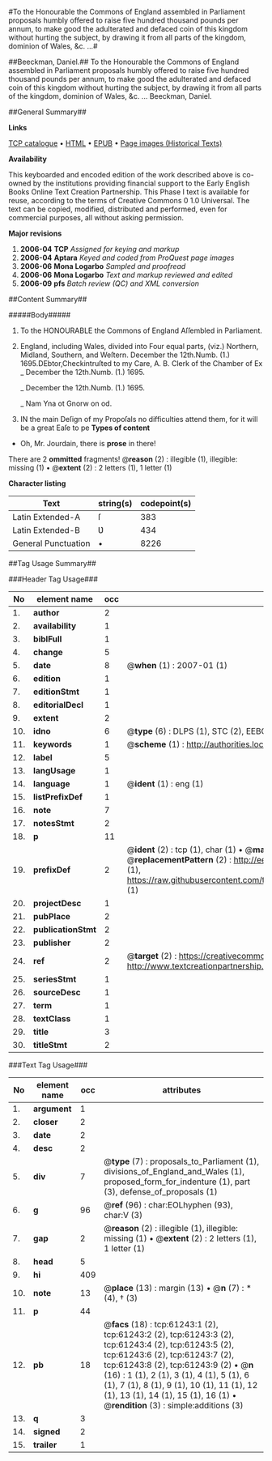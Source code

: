 #To the Honourable the Commons of England assembled in Parliament proposals humbly offered to raise five hundred thousand pounds per annum, to make good the adulterated and defaced coin of this kingdom without hurting the subject, by drawing it from all parts of the kingdom, dominion of Wales, &c. ...#

##Beeckman, Daniel.##
To the Honourable the Commons of England assembled in Parliament proposals humbly offered to raise five hundred thousand pounds per annum, to make good the adulterated and defaced coin of this kingdom without hurting the subject, by drawing it from all parts of the kingdom, dominion of Wales, &c. ...
Beeckman, Daniel.

##General Summary##

**Links**

[TCP catalogue](http://www.ota.ox.ac.uk/tcp/)  • 
[HTML](http://tei.it.ox.ac.uk/tcp/Texts-HTML/free/A27/A27256.html)  • 
[EPUB](http://tei.it.ox.ac.uk/tcp/Texts-EPUB/free/A27/A27256.epub) • 
[Page images (Historical Texts)](https://data.historicaltexts.jisc.ac.uk/view?pubId=eebo-12399707e&pageId=eebo-12399707e-61243-1)

**Availability**

This keyboarded and encoded edition of the
	       work described above is co-owned by the institutions
	       providing financial support to the Early English Books
	       Online Text Creation Partnership. This Phase I text is
	       available for reuse, according to the terms of Creative
	       Commons 0 1.0 Universal. The text can be copied,
	       modified, distributed and performed, even for
	       commercial purposes, all without asking permission.

**Major revisions**

1. __2006-04__ __TCP__ *Assigned for keying and markup*
1. __2006-04__ __Aptara__ *Keyed and coded from ProQuest page images*
1. __2006-06__ __Mona Logarbo__ *Sampled and proofread*
1. __2006-06__ __Mona Logarbo__ *Text and markup reviewed and edited*
1. __2006-09__ __pfs__ *Batch review (QC) and XML conversion*

##Content Summary##

#####Body#####

1. To the HONOURABLE the
Commons of England
Aſſembled in
Parliament.

1. England, including Wales, divided into
Four equal parts, (viz.) Northern,
Midland, Southern, and Weſtern.
December the 12th.Numb. (1.) 1695.DEbtor,Checkintruſted to my Care, A. B. Clerk of the
Chamber of Ex
    _ December the 12th.Numb. (1.) 1695.

    _ December the 12th.Numb. (1.) 1695.

    _ Nam Yna ot Gnorw on od.
1. IN the main Deſign of my Propoſals no difficulties attend them,
for it will be a great Eaſe to pe
**Types of content**

  * Oh, Mr. Jourdain, there is **prose** in there!

There are 2 **ommitted** fragments! 
 @__reason__ (2) : illegible (1), illegible: missing (1)  •  @__extent__ (2) : 2 letters (1), 1 letter (1)

**Character listing**


|Text|string(s)|codepoint(s)|
|---|---|---|
|Latin Extended-A|ſ|383|
|Latin Extended-B|Ʋ|434|
|General Punctuation|•|8226|

##Tag Usage Summary##

###Header Tag Usage###

|No|element name|occ|attributes|
|---|---|---|---|
|1.|__author__|2||
|2.|__availability__|1||
|3.|__biblFull__|1||
|4.|__change__|5||
|5.|__date__|8| @__when__ (1) : 2007-01 (1)|
|6.|__edition__|1||
|7.|__editionStmt__|1||
|8.|__editorialDecl__|1||
|9.|__extent__|2||
|10.|__idno__|6| @__type__ (6) : DLPS (1), STC (2), EEBO-CITATION (1), OCLC (1), VID (1)|
|11.|__keywords__|1| @__scheme__ (1) : http://authorities.loc.gov/ (1)|
|12.|__label__|5||
|13.|__langUsage__|1||
|14.|__language__|1| @__ident__ (1) : eng (1)|
|15.|__listPrefixDef__|1||
|16.|__note__|7||
|17.|__notesStmt__|2||
|18.|__p__|11||
|19.|__prefixDef__|2| @__ident__ (2) : tcp (1), char (1)  •  @__matchPattern__ (2) : ([0-9\-]+):([0-9IVX]+) (1), (.+) (1)  •  @__replacementPattern__ (2) : http://eebo.chadwyck.com/downloadtiff?vid=$1&page=$2 (1), https://raw.githubusercontent.com/textcreationpartnership/Texts/master/tcpchars.xml#$1 (1)|
|20.|__projectDesc__|1||
|21.|__pubPlace__|2||
|22.|__publicationStmt__|2||
|23.|__publisher__|2||
|24.|__ref__|2| @__target__ (2) : https://creativecommons.org/publicdomain/zero/1.0/ (1), http://www.textcreationpartnership.org/docs/. (1)|
|25.|__seriesStmt__|1||
|26.|__sourceDesc__|1||
|27.|__term__|1||
|28.|__textClass__|1||
|29.|__title__|3||
|30.|__titleStmt__|2||


###Text Tag Usage###

|No|element name|occ|attributes|
|---|---|---|---|
|1.|__argument__|1||
|2.|__closer__|2||
|3.|__date__|2||
|4.|__desc__|2||
|5.|__div__|7| @__type__ (7) : proposals_to_Parliament (1), divisions_of_England_and_Wales (1), proposed_form_for_indenture (1), part (3), defense_of_proposals (1)|
|6.|__g__|96| @__ref__ (96) : char:EOLhyphen (93), char:V (3)|
|7.|__gap__|2| @__reason__ (2) : illegible (1), illegible: missing (1)  •  @__extent__ (2) : 2 letters (1), 1 letter (1)|
|8.|__head__|5||
|9.|__hi__|409||
|10.|__note__|13| @__place__ (13) : margin (13)  •  @__n__ (7) : * (4), † (3)|
|11.|__p__|44||
|12.|__pb__|18| @__facs__ (18) : tcp:61243:1 (2), tcp:61243:2 (2), tcp:61243:3 (2), tcp:61243:4 (2), tcp:61243:5 (2), tcp:61243:6 (2), tcp:61243:7 (2), tcp:61243:8 (2), tcp:61243:9 (2)  •  @__n__ (16) : 1 (1), 2 (1), 3 (1), 4 (1), 5 (1), 6 (1), 7 (1), 8 (1), 9 (1), 10 (1), 11 (1), 12 (1), 13 (1), 14 (1), 15 (1), 16 (1)  •  @__rendition__ (3) : simple:additions (3)|
|13.|__q__|3||
|14.|__signed__|2||
|15.|__trailer__|1||
